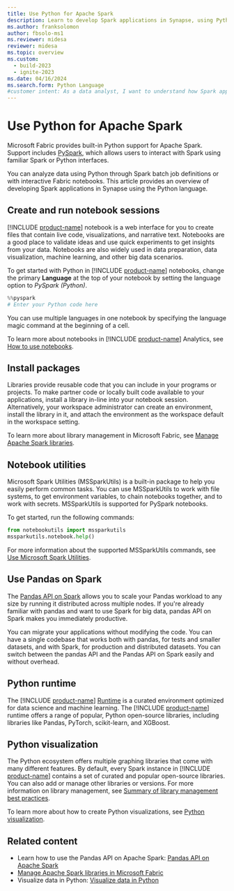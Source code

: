 ```yaml
---
title: Use Python for Apache Spark
description: Learn to develop Spark applications in Synapse, using Python to analyze data through Spark batch job definitions or with interactive Fabric notebooks.
ms.author: franksolomon
author: fbsolo-ms1
ms.reviewer: midesa
reviewer: midesa
ms.topic: overview
ms.custom:
  - build-2023
  - ignite-2023
ms.date: 04/16/2024
ms.search.form: Python Language
#customer intent: As a data analyst, I want to understand how Spark applications in Synapse can analyze data.
---
```


# Use Python for Apache Spark

Microsoft Fabric provides built-in Python support for Apache Spark. Support includes [PySpark](https://spark.apache.org/docs/latest/api/python/index.html), which allows users to interact with Spark using familiar Spark or Python interfaces.

You can analyze data using Python through Spark batch job definitions or with interactive Fabric notebooks. This article provides an overview of developing Spark applications in Synapse using the Python language.

## Create and run notebook sessions

[!INCLUDE [product-name](../../includes/product-name.md)] notebook is a web interface for you to create files that contain live code, visualizations, and narrative text. Notebooks are a good place to validate ideas and use quick experiments to get insights from your data. Notebooks are also widely used in data preparation, data visualization, machine learning, and other big data scenarios.

To get started with Python in [!INCLUDE [product-name](../../includes/product-name.md)] notebooks, change the primary **Language** at the top of your notebook by setting the language option to _PySpark (Python)_.

```Python
%%pyspark
# Enter your Python code here
```

You can use multiple languages in one notebook by specifying the language magic command at the beginning of a cell.

To learn more about notebooks in [!INCLUDE [product-name](../../includes/product-name.md)] Analytics, see [How to use notebooks](../../data-engineering/how-to-use-notebook.md).

## Install packages

Libraries provide reusable code that you can include in your programs or projects. To make partner code or locally built code available to your applications, install a library in-line into your notebook session. Alternatively, your workspace administrator can create an environment, install the library in it, and attach the environment as the workspace default in the workspace setting.

To learn more about library management in Microsoft Fabric, see [Manage Apache Spark libraries](../../data-engineering/library-management.md).

## Notebook utilities

Microsoft Spark Utilities (MSSparkUtils) is a built-in package to help you easily perform common tasks. You can use MSSparkUtils to work with file systems, to get environment variables, to chain notebooks together, and to work with secrets. MSSparkUtils is supported for PySpark notebooks.

To get started, run the following commands:

```python
from notebookutils import mssparkutils
mssparkutils.notebook.help()

```

For more information about the supported MSSparkUtils commands, see [Use Microsoft Spark Utilities](../../data-engineering/microsoft-spark-utilities.md).

## Use Pandas on Spark

The [Pandas API on Spark](https://spark.apache.org/docs/latest/api/python/getting_started/quickstart_ps.html) allows you to scale your Pandas workload to any size by running it distributed across multiple nodes. If you're already familiar with pandas and want to use Spark for big data, pandas API on Spark makes you immediately productive.

You can migrate your applications without modifying the code. You can have a single codebase that works both with pandas, for tests and smaller datasets, and with Spark, for production and distributed datasets. You can switch between the pandas API and the Pandas API on Spark easily and without overhead.

## Python runtime

The [!INCLUDE [product-name](../../includes/product-name.md)] [Runtime](../../data-engineering/runtime.md) is a curated environment optimized for data science and machine learning. The [!INCLUDE [product-name](../../includes/product-name.md)] runtime offers a range of popular, Python open-source libraries, including libraries like Pandas, PyTorch, scikit-learn, and XGBoost.

## Python visualization

The Python ecosystem offers multiple graphing libraries that come with many different features. By default, every Spark instance in [!INCLUDE [product-name](../../includes/product-name.md)] contains a set of curated and popular open-source libraries. You can also add or manage other libraries or versions. For more information on library management, see [Summary of library management best practices](../../data-engineering/library-management.md#summary-of-library-management-best-practices).

To learn more about how to create Python visualizations, see [Python visualization](../python-guide/python-visualizations.md).

## Related content

- Learn how to use the Pandas API on Apache Spark: [Pandas API on Apache Spark](https://spark.apache.org/docs/latest/api/python/getting_started/quickstart_ps.html)
- [Manage Apache Spark libraries in Microsoft Fabric](../../data-engineering/library-management.md)
- Visualize data in Python: [Visualize data in Python](./python-visualizations.md)
